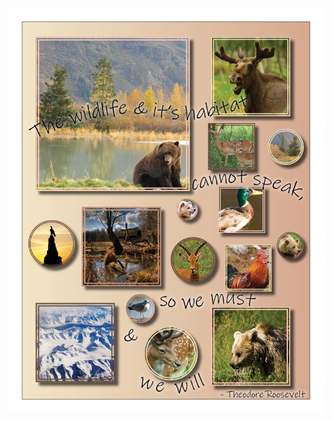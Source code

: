![](https://github.com/jeyla380/school_work/blob/main/visual_arts/indesign/project05/Project%2005.png)
